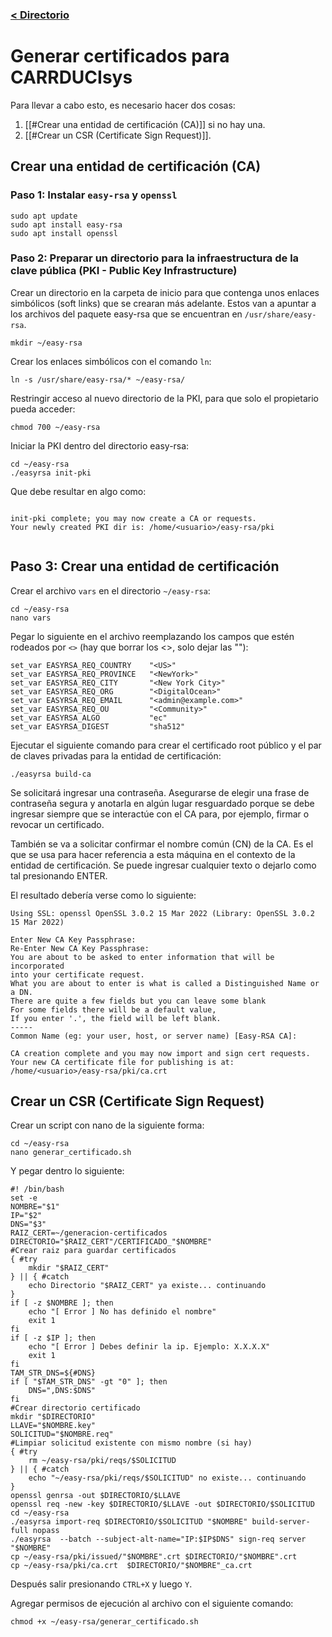 ### [< Directorio](../directorio.md)

# Generar certificados para CARRDUCIsys
Para llevar a cabo esto, es necesario hacer dos cosas:
1. [[#Crear una entidad de certificación (CA)]] si no hay una.
2. [[#Crear un CSR (Certificate Sign Request)]].
## Crear una entidad de certificación (CA)
### Paso 1: Instalar `easy-rsa` y `openssl`
```
sudo apt update
sudo apt install easy-rsa
sudo apt install openssl
```
### Paso 2: Preparar un directorio para la infraestructura de la clave pública (PKI - Public Key Infrastructure)
Crear un directorio en la carpeta de inicio para que contenga unos enlaces simbólicos (soft links) que se crearan más adelante. Estos van a apuntar a los archivos del paquete easy-rsa que se encuentran en `/usr/share/easy-rsa`.
```
mkdir ~/easy-rsa
```
Crear los enlaces simbólicos con el comando `ln`:
```
ln -s /usr/share/easy-rsa/* ~/easy-rsa/
```
Restringir acceso al nuevo directorio de la PKI, para que solo el propietario pueda acceder:
```
chmod 700 ~/easy-rsa
```
Iniciar la PKI dentro del directorio easy-rsa:
```
cd ~/easy-rsa
./easyrsa init-pki
```
Que debe resultar en algo como:
```

init-pki complete; you may now create a CA or requests.
Your newly created PKI dir is: /home/<usuario>/easy-rsa/pki


```
## Paso 3: Crear una entidad de certificación
Crear el archivo `vars` en el directorio `~/easy-rsa`:
```
cd ~/easy-rsa
nano vars
```
Pegar lo siguiente en el archivo reemplazando los campos que estén rodeados por `<>` (hay que borrar los <>, solo dejar las ""):
```
set_var EASYRSA_REQ_COUNTRY    "<US>"
set_var EASYRSA_REQ_PROVINCE   "<NewYork>"
set_var EASYRSA_REQ_CITY       "<New York City>"
set_var EASYRSA_REQ_ORG        "<DigitalOcean>"
set_var EASYRSA_REQ_EMAIL      "<admin@example.com>"
set_var EASYRSA_REQ_OU         "<Community>"
set_var EASYRSA_ALGO           "ec"
set_var EASYRSA_DIGEST         "sha512"
```
Ejecutar el siguiente comando para crear el certificado root público y el par de claves privadas para la entidad de certificación:
```
./easyrsa build-ca
```
Se solicitará ingresar una contraseña. Asegurarse de elegir una frase de contraseña segura y anotarla en algún lugar resguardado porque se debe ingresar siempre que se interactúe con el CA para, por ejemplo, firmar o revocar un certificado.

También se va a solicitar confirmar el nombre común (CN) de la CA. Es el que se usa para hacer referencia a esta máquina en el contexto de la entidad de certificación. Se puede ingresar cualquier texto o dejarlo como tal presionando ENTER.

El resultado debería verse como lo siguiente:
```
Using SSL: openssl OpenSSL 3.0.2 15 Mar 2022 (Library: OpenSSL 3.0.2 15 Mar 2022)

Enter New CA Key Passphrase: 
Re-Enter New CA Key Passphrase: 
You are about to be asked to enter information that will be incorporated
into your certificate request.
What you are about to enter is what is called a Distinguished Name or a DN.
There are quite a few fields but you can leave some blank
For some fields there will be a default value,
If you enter '.', the field will be left blank.
-----
Common Name (eg: your user, host, or server name) [Easy-RSA CA]:

CA creation complete and you may now import and sign cert requests.
Your new CA certificate file for publishing is at:
/home/<usuario>/easy-rsa/pki/ca.crt
```

## Crear un CSR (Certificate Sign Request)
Crear un script con nano de la siguiente forma:
```
cd ~/easy-rsa
nano generar_certificado.sh
```
Y pegar dentro lo siguiente:
```
#! /bin/bash
set -e
NOMBRE="$1"
IP="$2"
DNS="$3"
RAIZ_CERT=~/generacion-certificados
DIRECTORIO="$RAIZ_CERT"/CERTIFICADO_"$NOMBRE"
#Crear raiz para guardar certificados
{ #try
    mkdir "$RAIZ_CERT"
} || { #catch
    echo Directorio "$RAIZ_CERT" ya existe... continuando
}
if [ -z $NOMBRE ]; then
    echo "[ Error ] No has definido el nombre"
    exit 1
fi
if [ -z $IP ]; then
	echo "[ Error ] Debes definir la ip. Ejemplo: X.X.X.X"
    exit 1
fi
TAM_STR_DNS=${#DNS}
if [ "$TAM_STR_DNS" -gt "0" ]; then
    DNS=",DNS:$DNS"
fi
#Crear directorio certificado
mkdir "$DIRECTORIO"
LLAVE="$NOMBRE.key"
SOLICITUD="$NOMBRE.req"
#Limpiar solicitud existente con mismo nombre (si hay)
{ #try
    rm ~/easy-rsa/pki/reqs/$SOLICITUD
} || { #catch
    echo "~/easy-rsa/pki/reqs/$SOLICITUD" no existe... continuando
}
openssl genrsa -out $DIRECTORIO/$LLAVE
openssl req -new -key $DIRECTORIO/$LLAVE -out $DIRECTORIO/$SOLICITUD
cd ~/easy-rsa
./easyrsa import-req $DIRECTORIO/$SOLICITUD "$NOMBRE" build-server-full nopass
./easyrsa  --batch --subject-alt-name="IP:$IP$DNS" sign-req server "$NOMBRE" 
cp ~/easy-rsa/pki/issued/"$NOMBRE".crt $DIRECTORIO/"$NOMBRE".crt
cp ~/easy-rsa/pki/ca.crt  $DIRECTORIO/"$NOMBRE"_ca.crt
```
Después salir presionando `CTRL+X` y luego `Y`.

Agregar permisos de ejecución al archivo con el siguiente comando:
```
chmod +x ~/easy-rsa/generar_certificado.sh
```




